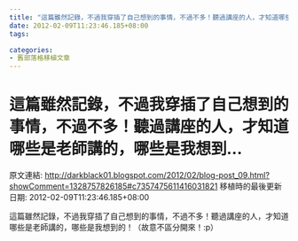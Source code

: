 ```yaml
---
title: "這篇雖然記錄，不過我穿插了自己想到的事情，不過不多！聽過講座的人，才知道哪些是老師講的，哪些是我想到..."
date: 2012-02-09T11:23:46.185+08:00
tags: 

categories:
- 舊部落格移植文章
---
```


# 這篇雖然記錄，不過我穿插了自己想到的事情，不過不多！聽過講座的人，才知道哪些是老師講的，哪些是我想到...

原文連結: http://darkblack01.blogspot.com/2012/02/blog-post_09.html?showComment=1328757826185#c7357475611416031821
移植時的最後更新日期: 2012-02-09T11:23:46.185+08:00

這篇雖然記錄，不過我穿插了自己想到的事情，不過不多！聽過講座的人，才知道哪些是老師講的，哪些是我想到的！（故意不區分開來！:p）

